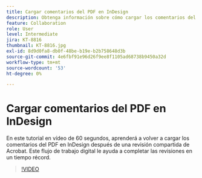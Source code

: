 ```yaml
---
title: Cargar comentarios del PDF en InDesign
description: Obtenga información sobre cómo cargar los comentarios del PDF en InDesign después de compartir una revisión de Acrobat
feature: Collaboration
role: User
level: Intermediate
jira: KT-8816
thumbnail: KT-8816.jpg
exl-id: 8d9d0fa8-db0f-48be-b19e-b2b758648d3b
source-git-commit: 4e6fbf91e96d26f9ee8f1105ad68738b9450a32d
workflow-type: tm+mt
source-wordcount: '53'
ht-degree: 0%

---
```


# Cargar comentarios del PDF en InDesign

En este tutorial en vídeo de 60 segundos, aprenderá a volver a cargar los comentarios del PDF en InDesign después de una revisión compartida de Acrobat. Este flujo de trabajo digital le ayuda a completar las revisiones en un tiempo récord.

>[!VIDEO](https://video.tv.adobe.com/v/3409451?quality=12&learn=on&hidetitle=true&captions=spa)
